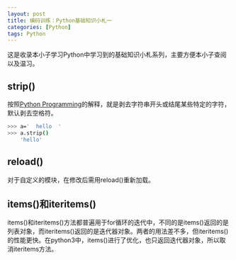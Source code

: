```yaml
---
layout: post
title: 编码训练：Python基础知识小札一
categories: [Python]
tags: Python
---
```


这是收录本小子学习Python中学习到的基础知识小札系列，主要方便本小子查阅以及温习。

## strip()

按照[Python Programming](http://www.tutorialspoint.com/python/string_strip.htm)的解释，就是剥去字符串开头或结尾某些特定的字符，默认剥去空格符。

```sh
>>> a='  hello  '
>>> a.strip()
    'hello'
```

## reload()

对于自定义的模块，在修改后需用reload()重新加载。

## items()和iteritems()

items()和iteritems()方法都普遍用于for循环的迭代中，不同的是items()返回的是列表对象，而iteritems()返回的是迭代器对象。两者的用法差不多，但iteritems()的性能更快。在python3中，items()进行了优化，也只返回迭代器对象，所以取消iteritems方法。
